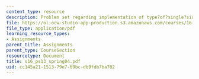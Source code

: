 ```yaml
---
content_type: resource
description: Problem set regarding implementation of type?of?single?sideband?amplitude?modulation.
file: https://ol-ocw-studio-app-production.s3.amazonaws.com/courses/16-01-unified-engineering-i-ii-iii-iv-fall-2005-spring-2006/cc145a21151379e769bcdb9fdb7ba702_s16_ps13_spring04.pdf
file_type: application/pdf
learning_resource_types:
- Assignments
parent_title: Assignments
parent_type: CourseSection
resourcetype: Document
title: s16_ps13_spring04.pdf
uid: cc145a21-1513-79e7-69bc-db9fdb7ba702
---
```

